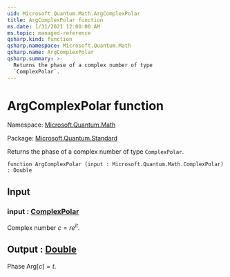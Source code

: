 ```yaml
---
uid: Microsoft.Quantum.Math.ArgComplexPolar
title: ArgComplexPolar function
ms.date: 1/31/2021 12:00:00 AM
ms.topic: managed-reference
qsharp.kind: function
qsharp.namespace: Microsoft.Quantum.Math
qsharp.name: ArgComplexPolar
qsharp.summary: >-
  Returns the phase of a complex number of type
  `ComplexPolar`.
---
```


# ArgComplexPolar function

Namespace: [Microsoft.Quantum.Math](xref:Microsoft.Quantum.Math)

Package: [Microsoft.Quantum.Standard](https://nuget.org/packages/Microsoft.Quantum.Standard)


Returns the phase of a complex number of type`ComplexPolar`.

```qsharp
function ArgComplexPolar (input : Microsoft.Quantum.Math.ComplexPolar) : Double
```


## Input

### input : [ComplexPolar](xref:Microsoft.Quantum.Math.ComplexPolar)

Complex number $c = r e^{i t}$.



## Output : [Double](xref:microsoft.quantum.lang-ref.double)

Phase $\text{Arg}[c] = t$.